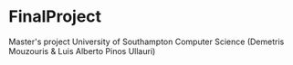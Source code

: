 # FinalProject
Master's project University of Southampton Computer Science (Demetris Mouzouris &amp; Luis Alberto Pinos Ullauri)
